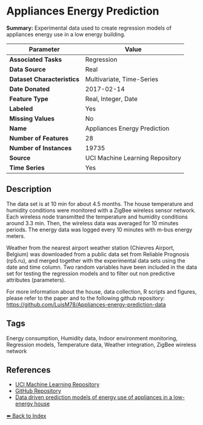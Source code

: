 # Appliances Energy Prediction

**Summary:** Experimental data used to create regression models of appliances energy use in a low energy building.

| Parameter | Value |
| --- | --- |
| **Associated Tasks** | Regression |
| **Data Source** | Real |
| **Dataset Characteristics** | Multivariate, Time-Series |
| **Date Donated** | 2017-02-14 |
| **Feature Type** | Real, Integer, Date |
| **Labeled** | Yes |
| **Missing Values** | No |
| **Name** | Appliances Energy Prediction |
| **Number of Features** | 28 |
| **Number of Instances** | 19735 |
| **Source** | UCI Machine Learning Repository |
| **Time Series** | Yes |

## Description

The data set is at 10 min for about 4.5 months. The house temperature and humidity conditions were monitored with a ZigBee wireless sensor network. Each wireless node transmitted the temperature and humidity conditions around 3.3 min. Then, the wireless data was averaged for 10 minutes periods. The energy data was logged every 10 minutes with m-bus energy meters.

Weather from the nearest airport weather station (Chievres Airport, Belgium) was downloaded from a public data set from Reliable Prognosis (rp5.ru), and merged together with the experimental data sets using the date and time column. Two random variables have been included in the data set for testing the regression models and to filter out non predictive attributes (parameters).

For more information about the house, data collection, R scripts and figures, please refer to the paper and to the following github repository: https://github.com/LuisM78/Appliances-energy-prediction-data

## Tags

Energy consumption, Humidity data, Indoor environment monitoring, Regression models, Temperature data, Weather integration, ZigBee wireless network

## References

- [UCI Machine Learning Repository](https://archive.ics.uci.edu/ml/datasets/Appliances+energy+prediction)
- [GitHub Repository](https://github.com/LuisM78/Appliances-energy-prediction-data)
- [Data driven prediction models of energy use of appliances in a low-energy house](https://www.semanticscholar.org/paper/28025ec6f4d5ab121bd91b36c754c0f0831d2433)

[⬅️ Back to Index](../README.md)
